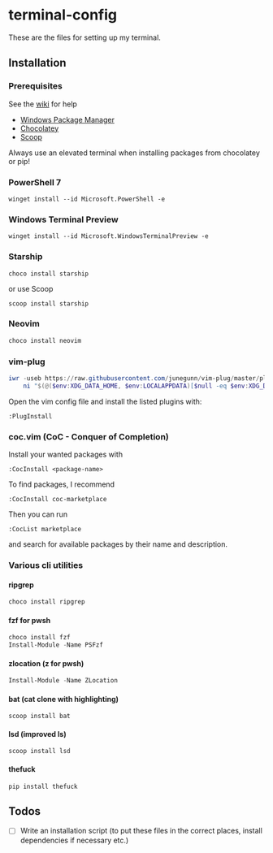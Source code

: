 # terminal-config

These are the files for setting up my terminal.

## Installation

### Prerequisites

See the [wiki](https://github.com/Duckth/dotfiles/wiki/Setting-up-prerequisites) for help

- [Windows Package Manager](https://github.com/microsoft/winget-cli/releases)
- [Chocolatey](https://chocolatey.org/install)
- [Scoop](https://scoop.sh)

Always use an elevated terminal when installing packages from chocolatey or pip!

### PowerShell 7

```
winget install --id Microsoft.PowerShell -e
```

### Windows Terminal Preview

```
winget install --id Microsoft.WindowsTerminalPreview -e
```

### Starship

```
choco install starship
```

or use Scoop

```
scoop install starship
```

### Neovim

```ps
choco install neovim
```

### vim-plug

```powershell
iwr -useb https://raw.githubusercontent.com/junegunn/vim-plug/master/plug.vim |`
    ni "$(@($env:XDG_DATA_HOME, $env:LOCALAPPDATA)[$null -eq $env:XDG_DATA_HOME])/nvim-data/site/autoload/plug.vim" -Force
```

Open the vim config file and install the listed plugins with:

```
:PlugInstall
```

### coc.vim (CoC - Conquer of Completion)

Install your wanted packages with

```
:CocInstall <package-name>
```

To find packages, I recommend

```
:CocInstall coc-marketplace
```

Then you can run

```
:CocList marketplace
```

and search for available packages by their name and description.

### Various cli utilities

#### ripgrep

```powershell
choco install ripgrep
```

#### fzf for pwsh

```powershell
choco install fzf
Install-Module -Name PSFzf
```

#### zlocation (z for pwsh)

```powershell
Install-Module -Name ZLocation
```

#### bat (cat clone with highlighting)

```
scoop install bat
```

#### lsd (improved ls)

```
scoop install lsd
```

#### thefuck
```
pip install thefuck
```

## Todos

- [ ] Write an installation script (to put these files in the correct places, install dependencies if necessary etc.)
